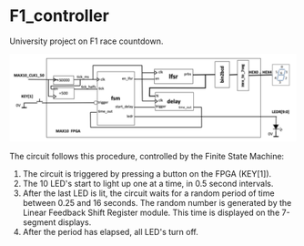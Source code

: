 # F1_controller
University project on F1 race countdown.

![](/top_level_diagram.PNG)

The circuit follows this procedure, controlled by the Finite State Machine:
1. The circuit is triggered by pressing a button on the FPGA (KEY[1]).
2. The 10 LED's start to light up one at a time, in 0.5 second intervals.
3. After the last LED is lit, the circuit waits for a random period of time between 0.25 and 16 seconds. The random number is generated by the Linear Feedback Shift Register module. This time is displayed on the 7-segment displays.
4. After the period has elapsed, all LED's turn off.

